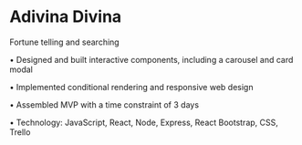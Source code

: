 # Adivina Divina
Fortune telling and searching

•     Designed and built interactive components, including a carousel and card modal

•     Implemented conditional rendering and responsive web design

•     Assembled MVP with a time constraint of 3 days

•     Technology: JavaScript, React, Node, Express, React Bootstrap, CSS, Trello
